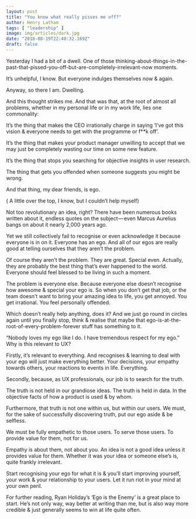 ```yaml
---
layout: post
title: "You know what really pisses me off?"
author: Henry Latham
tags: [ "leadership" ]
image: img/articles/dark.jpg
date: "2018-08-19T22:40:32.169Z"
draft: false
---
```



Yesterday I had a bit of a dwell. One of those thinking-about-things-in-the-past-that-pissed-you-off-but-are-completely-irrelevant-now moments.

It’s unhelpful, I know. But everyone indulges themselves now & again.

Anyway, so there I am. Dwelling.

And this thought strikes me. And that was that, at the root of almost all problems, whether in my personal life or in my work life, lies one commonality:

It’s the thing that makes the CEO irrationally charge in saying ‘I’ve got this vision & everyone needs to get with the programme or f**k off’.

It’s the thing that makes your product manager unwilling to accept that we may just be completely wasting our time on some new feature.

It’s the thing that stops you searching for objective insights in user research.

The thing that gets you offended when someone suggests you might be wrong.

And that thing, my dear friends, is ego.



( A little over the top, I know, but I couldn’t help myself)

Not too revolutionary an idea, right? There have been numerous books written about it, endless quotes on the subject — even Marcus Aurelius bangs on about it nearly 2,000 years ago.

Yet we still collectively fail to recognise or even acknowledge it because everyone is in on it. Everyone has an ego. And all of our egos are really good at telling ourselves that they aren’t the problem.

Of course they aren’t the problem. They are great. Special even. Actually, they are probably the best thing that’s ever happened to the world. Everyone should feel blessed to be living in such a moment.

The problem is everyone else. Because everyone else doesn’t recognise how awesome & special your ego is. So when you don’t get that job, or the team doesn’t want to bring your amazing idea to life, you get annoyed. You get irrational. You feel personally offended.

Which doesn’t really help anything, does it? And we just go round in circles again until you finally stop, think & realise that maybe that ego-is-at-the-root-of-every-problem-forever stuff has something to it.


“Nobody loves my ego like I do. I have tremendous respect for my ego.”
Why is this relevant to UX?

Firstly, it’s relevant to everything. And recognises & learning to deal with your ego will just make everything better. Your decisions, your empathy towards others, your reactions to events in life. Everything.

Secondly, because, as UX professionals, our job is to search for the truth.

The truth is not held in our grandiose ideas. The truth is held in data. In the objective facts of how a product is used & by whom.

Furthermore, that truth is not one within us, but within our users. We must, for the sake of successfully discovering truth, put our ego aside & be selfless.

We must be fully empathetic to those users. To serve those users. To provide value for them, not for us.


Empathy is about them, not about you.
An idea is not a good idea unless it provides value for them. Whether it was your idea or someone else’s is, quite frankly irrelevant.

Start recognising your ego for what it is & you’ll start improving yourself, your work & your relationship to your users. Let it run riot in your mind at your own peril.

For further reading, Ryan Holiday’s ‘Ego is the Enemy’ is a great place to start. He’s not only way, way better at writing than me, but is also way more credible & just generally seems to win at life quite often.
